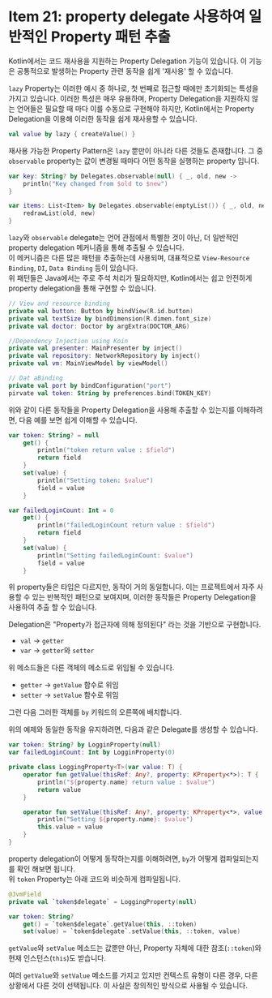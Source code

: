 # Item 21: property delegate 사용하여 일반적인 Property 패턴 추출

Kotlin에서는 코드 재사용을 지원하는 Property Delegation 기능이 있습니다.
이 기능은 공통적으로 발생하는 Property 관련 동작을 쉽게 '재사용' 할 수 있습니다. 

`lazy` Property는 이러한 예시 중 하나로, 첫 번째로 접근할 때에만 초기화되는 특성을 가지고 있습니다. 
이러한 특성은 매우 유용하며, Property Delegation을 지원하지 않는 언어들은 필요할 때 마다 이를 수동으로 구현해야 하지만,
Kotlin에서는 Property Delegation을 이용해 이러한 동작을 쉽게 재사용할 수 있습니다.

```kotlin
val value by lazy { createValue() }
```

재사용 가능한 Property Pattern은 `lazy` 뿐만이 아니라 다른 것들도 존재합니다.
그 중 `observable` property는 값이 변경될 때마다 어떤 동작을 실행하는 property 입니다.

```kotlin
var key: String? by Delegates.observable(null) { _, old, new ->
    println("Key changed from $old to $new")
}
```

```kotlin
var items: List<Item> by Delegates.observable(emptyList()) { _, old, new ->
    redrawList(old, new)
}
```

`lazy`와 `observable` delegate는 언어 관점에서 특별한 것이 아닌, 더 일반적인 property delegation 메커니즘을 통해 추출될 수 있습니다.  
이 메커니즘은 다른 많은 패턴을 추출하는데 사용되며, 대표적으로 `View-Resource Binding`, `DI`, `Data Binding` 등이 있습니다.  
위 패턴들은 Java에서는 주로 주석 처리가 필요하지만, Kotlin에서는 쉽고 안전하게 property delegation을 통해 구현할 수 있습니다.

```kotlin
// View and resource binding
private val button: Button by bindView(R.id.button)
private val textSize by bindDimension(R.dimen.font_size)
private val doctor: Doctor by argExtra(DOCTOR_ARG)

//Dependency Injection using Koin
private val presenter: MainPresenter by inject()
private val repository: NetworkRepository by inject()
private val vm: MainViewModel by viewModel()

// Dat aBinding
private val port by bindConfiguration("port")
pirvate val token: String by preferences.bind(TOKEN_KEY)
```

위와 같이 다른 동작들을 Property Delegation을 사용해 추출할 수 있는지를 이해하려면, 
다음 예를 보면 쉽게 이해할 수 있습니다.

```kotlin
var token: String? = null
    get() {
        println("token return value : $field")
        return field
    }
    set(value) {
        println("Setting token: $value")
        field = value
    }

var failedLoginCount: Int = 0
    get() {
        println("failedLoginCount return value : $field")
        return field
    }
    set(value) {
        println("Setting failedLoginCount: $value")
        field = value
    }
```

위 property들은 타입은 다르지만, 동작이 거의 동일합니다.
이는 프로젝트에서 자주 사용할 수 있는 반복적인 패턴으로 보여지며, 이러한 동작들은 Property Delegation을 사용하여 추출 할 수 있습니다.

Delegation은 "Property가 접근자에 의해 정의된다" 라는 것을 기반으로 구현합니다.
- `val` → `getter`
- `var` → `getter`와 `setter`

위 메소드들은 다른 객체의 메소드로 위임될 수 있습니다.
 
- `getter` → `getValue` 함수로 위임
- `setter` → `setValue` 함수로 위임
 
그런 다음 그러한 객체를 `by` 키워드의 오른쪽에 배치합니다. 

위의 예제와 동일한 동작을 유지하려면, 다음과 같은 Delegate를 생성할 수 있습니다.

```kotlin
var token: String? by LogginProperty(null)
var failedLoginCount: Int by LogginProperty(0)

private class LoggingProperty<T>(var value: T) {
    operator fun getValue(thisRef: Any?, property: KProperty<*>): T {
        println("${property.name} return value : $value")
        return value
    }

    operator fun setValue(thisRef: Any?, property: KProperty<*>, value: T) {
        println("Setting ${property.name}: $value")
        this.value = value
    }
}
```

property delegation이 어떻게 동작하는지를 이해하려면, `by`가 어떻게 컴파일되는지를 확인 해보면 됩니다.  
위 `token` Property는 아래 코드와 비슷하게 컴파일됩니다.

```kotlin
@JvmField
private val `token$delegate` = LoggingProperty(null)

var token: String?
    get() = `token$delegate`.getValue(this, ::token)
    set(value) = `token$delegate`.setValue(this, ::token, value)
```

`getValue`와 `setValue` 메소드는 값뿐만 아닌, Property 자체에 대한 참조(`::token`)와 현재 인스턴스(`this`)도 받습니다.

여러 `getValue`와 `setValue` 메소드를 가지고 있지만 컨텍스트 유형이 다른 경우, 다른 상황에서 다른 것이 선택됩니다. 
이 사실은 창의적인 방식으로 사용될 수 있습니다.